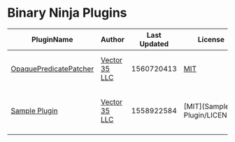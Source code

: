 # Binary Ninja Plugins

| PluginName | Author | Last Updated | License | Type | Description |
|------------|--------|--------------|---------|----------|-------------|
|[OpaquePredicatePatcher](https://github.com/Vector35/OpaquePredicatePatcher)|[Vector 35 LLC](https://github.com/Vector35)|1560720413|[MIT](OpaquePredicatePatcher/LICENSE)|core|Automatically patch opaque predicates|
|[Sample Plugin](https://github.com/Vector35/sample_plugin)|[Vector 35 LLC](https://github.com/Vector35)|1558922584|[MIT](Sample Plugin/LICENSE)|architecture, binaryview, core, helper, ui|This is a short description meant to fit on one line.|



